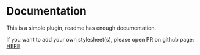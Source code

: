 # Documentation

This is a simple plugin, readme has enough documentation.

If you want to add your own stylesheet(s), please open PR on github page: [HERE](https://github.com/uxmsdevs/oc-backendstyle-plugin)
